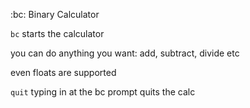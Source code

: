 :bc:
Binary Calculator

`bc` starts the calculator

you can do anything you want: add, subtract, divide etc

even floats are supported

`quit` typing in at the bc prompt quits the calc
